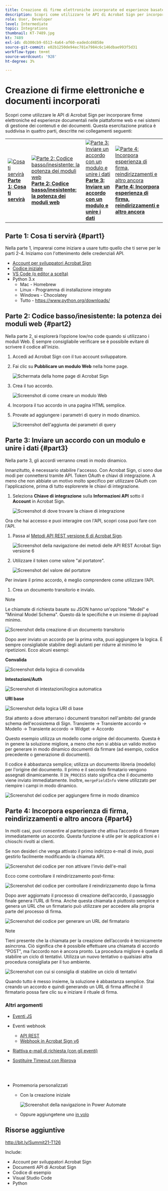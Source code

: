 ```yaml
---
title: Creazione di firme elettroniche incorporate ed esperienze basate su documenti
description: Scopri come utilizzare le API di Acrobat Sign per incorporare firme elettroniche ed esperienze documentali nelle piattaforme web e nei sistemi di gestione dei contenuti e dei documenti
role: User, Developer
level: Intermediate
topic: Integrations
thumbnail: KT-7489.jpg
kt: 7489
exl-id: db300cb9-6513-4a64-af60-eadedcd4858e
source-git-commit: e02b1250de94ec781e7984c6c146dbae993f5d31
workflow-type: tm+mt
source-wordcount: '928'
ht-degree: 3%

---
```


# Creazione di firme elettroniche e documenti incorporati

Scopri come utilizzare le API di Acrobat Sign per incorporare firme elettroniche ed esperienze documentali nelle piattaforme web e nei sistemi di gestione dei contenuti e dei documenti. Questa esercitazione pratica è suddivisa in quattro parti, descritte nei collegamenti seguenti:

<table style="table-layout:fixed">
<tr>
  <td>
    <a href="embeddedesignature.md#part1">
        <img alt="Cosa ti servirà" src="assets/embeddedesignature/EmbedPart1_thumb.png" />
    </a>
    <div>
    <a href="embeddedesignature.md#part1"><strong>Parte 1: Cosa ti servirà</strong></a>
    </div>
  </td>
  <td>
    <a href="embeddedesignature.md#part2">
        <img alt="Parte 2: Codice basso/inesistente: la potenza dei moduli web" src="assets/embeddedesignature/EmbedPart2_thumb.png" />
    </a>
    <div>
    <a href="embeddedesignature.md#part2"><strong>Parte 2: Codice basso/inesistente: la potenza dei moduli web</strong></a>
    </div>
  </td>
  <td>
   <a href="embeddedesignature.md#part3">
      <img alt="Parte 3: Inviare un accordo con un modulo e unire i dati" src="assets/embeddedesignature/EmbedPart3_thumb.png" />
   </a>
    <div>
    <a href="embeddedesignature.md#part3"><strong>Parte 3: Inviare un accordo con un modulo e unire i dati</strong></a>
    </div>
  </td>
  <td>
   <a href="embeddedesignature.md#part4">
      <img alt="Parte 4: Incorpora esperienza di firma, reindirizzamenti e altro ancora" src="assets/embeddedesignature/EmbedPart4_thumb.png" />
   </a>
    <div>
    <a href="embeddedesignature.md#part4"><strong>Parte 4: Incorpora esperienza di firma, reindirizzamenti e altro ancora</strong></a>
    </div>
  </td>
</tr>
</table>

## Parte 1: Cosa ti servirà {#part1}

Nella parte 1, imparerai come iniziare a usare tutto quello che ti serve per le parti 2-4. Iniziamo con l&#39;ottenimento delle credenziali API.

* [Account per sviluppatori Acrobat Sign](https://acrobat.adobe.com/it/it/sign/developer-form.html)
* [Codice iniziale](https://github.com/benvanderberg/adobe-sign-api-tutorial)
* [VS Code (o editor a scelta)](https://code.visualstudio.com)
* Python 3.x
   * Mac - Homebrew
   * Linux - Programma di installazione integrato
   * Windows - Chocolatey
   * Tutto - https://www.python.org/downloads/

## Parte 2: Codice basso/inesistente: la potenza dei moduli web {#part2}

Nella parte 2, si esplorerà l’opzione low/no code quando si utilizzano i moduli Web. È sempre consigliabile verificare se è possibile evitare di scrivere il codice all&#39;inizio.

1. Accedi ad Acrobat Sign con il tuo account sviluppatore.
1. Fai clic su **Pubblicare un modulo Web** nella home page.

   ![Schermata della home page di Acrobat Sign](assets/embeddedesignature/embed_1.png)

1. Crea il tuo accordo.

   ![Screenshot di come creare un modulo Web](assets/embeddedesignature/embed_2.png)

1. Incorpora il tuo accordo in una pagina HTML semplice.
1. Provate ad aggiungere i parametri di query in modo dinamico.

   ![Screenshot dell&#39;aggiunta dei parametri di query](assets/embeddedesignature/embed_3.png)

## Parte 3: Inviare un accordo con un modulo e unire i dati {#part3}

Nella parte 3, gli accordi verranno creati in modo dinamico.

Innanzitutto, è necessario stabilire l&#39;accesso. Con Acrobat Sign, ci sono due modi per connettersi tramite API. Token OAuth e chiavi di integrazione. A meno che non abbiate un motivo molto specifico per utilizzare OAuth con l&#39;applicazione, prima di tutto esplorerete le chiavi di integrazione.

1. Seleziona **Chiave di integrazione** sulla **Informazioni API** sotto il **Account** in Acrobat Sign.

   ![Screenshot di dove trovare la chiave di integrazione](assets/embeddedesignature/embed_4.png)

Ora che hai accesso e puoi interagire con l&#39;API, scopri cosa puoi fare con l&#39;API.

1. Passa al [Metodi API REST versione 6 di Acrobat Sign](http://adobesign.com/public/docs/restapi/v6).

   ![Screenshot della navigazione dei metodi delle API REST Acrobat Sign versione 6](assets/embeddedesignature/embed_5.png)

1. Utilizzare il token come valore &quot;al portatore&quot;.

   ![Screenshot del valore del portatore](assets/embeddedesignature/embed_6.png)

Per inviare il primo accordo, è meglio comprendere come utilizzare l’API.

1. Crea un documento transitorio e invialo.

>[!NOTE]
>
>Le chiamate di richiesta basate su JSON hanno un&#39;opzione &quot;Model&quot; e &quot;Minimal Model Schema&quot;. Questo dà le specifiche e un insieme di payload minimo.

![Screenshot della creazione di un documento transitorio](assets/embeddedesignature/embed_7.png)

Dopo aver inviato un accordo per la prima volta, puoi aggiungere la logica. È sempre consigliabile stabilire degli aiutanti per ridurre al minimo le ripetizioni. Ecco alcuni esempi:

**Convalida**

![Screenshot della logica di convalida](assets/embeddedesignature/embed_8.png)

**Intestazioni/Auth**

![Screenshot di intestazioni/logica automatica](assets/embeddedesignature/embed_9.png)

**URI base**

![Screenshot della logica URI di base](assets/embeddedesignature/embed_10.png)

Stai attento a dove atterrano i documenti transitori nell&#39;ambito del grande schema dell&#39;ecosistema di Sign.
Transiente -> Transiente accordo -> Modello -> Transiente accordo -> Widget -> Accordo

Questo esempio utilizza un modello come origine del documento. Questa è in genere la soluzione migliore, a meno che non si abbia un valido motivo per generare in modo dinamico documenti da firmare (ad esempio, codice precedente o generazione di documenti).

Il codice è abbastanza semplice; utilizza un documento libreria (modello) per l&#39;origine del documento. Il primo e il secondo firmatario vengono assegnati dinamicamente. Il `IN_PROCESS` stato significa che il documento viene inviato immediatamente. Inoltre, `mergeFieldInfo` viene utilizzato per riempire i campi in modo dinamico.

![Screenshot del codice per aggiungere firme in modo dinamico](assets/embeddedesignature/embed_11.png)

## Parte 4: Incorpora esperienza di firma, reindirizzamenti e altro ancora {#part4}

In molti casi, puoi consentire al partecipante che attiva l’accordo di firmare immediatamente un accordo. Questa funzione è utile per le applicazioni e i chioschi rivolti ai clienti.

Se non desideri che venga attivato il primo indirizzo e-mail di invio, puoi gestirlo facilmente modificando la chiamata API.

![Screenshot del codice per non attivare l&#39;invio dell&#39;e-mail](assets/embeddedesignature/embed_12.png)

Ecco come controllare il reindirizzamento post-firma:

![Screenshot del codice per controllare il reindirizzamento dopo la firma](assets/embeddedesignature/embed_13.png)

Dopo aver aggiornato il processo di creazione dell’accordo, il passaggio finale genera l’URL di firma. Anche questa chiamata è piuttosto semplice e genera un URL che un firmatario può utilizzare per accedere alla propria parte del processo di firma.

![Screenshot del codice per generare un URL del firmatario](assets/embeddedesignature/embed_14.png)

>[!NOTE]
>
>Tieni presente che la chiamata per la creazione dell’accordo è tecnicamente asincrona. Ciò significa che è possibile effettuare una chiamata di accordo &quot;POST&quot;, ma l’accordo non è ancora pronto. La procedura migliore è quella di stabilire un ciclo di tentativi. Utilizza un nuovo tentativo o qualsiasi altra procedura consigliata per il tuo ambiente.

![Screenshot con cui si consiglia di stabilire un ciclo di tentativi](assets/embeddedesignature/embed_15.png)

Quando tutto è messo insieme, la soluzione è abbastanza semplice. Stai creando un accordo e quindi generando un URL di firma affinché il firmatario possa fare clic su e iniziare il rituale di firma.

### Altri argomenti

* [Eventi JS](https://www.adobe.io/apis/documentcloud/sign/docs.html#!adobedocs/adobe-sign/master/events.md)
* Eventi webhook
   * [API REST](https://sign-acs.na1.echosign.com/public/docs/restapi/v6#!/webhooks/createWebhook)
   * [Webhook in Acrobat Sign v6](https://www.adobe.io/apis/documentcloud/sign/docs.html#!adobedocs/adobe-sign/master/webhooks.md)
* [Riattiva e-mail di richiesta (con gli eventi)](https://sign-acs.na1.echosign.com/public/docs/restapi/v6#!/agreements/updateAgreement)
* [Sostituire Timeout con Riprova](https://stackoverflow.com/questions/23267409/how-to-implement-retry-mechanism-into-python-requests-library)

   <br> 
* Promemoria personalizzati
   * Con la creazione iniziale

      ![Screenshot della navigazione in Power Automate](assets/embeddedesignature/embed_16.png)

   * Oppure aggiungetene uno [in volo](https://sign-acs.na1.echosign.com/public/docs/restapi/v6#!/agreements/createReminderOnParticipant)

## Risorse aggiuntive

http://bit.ly/Summit21-T126

Include:
* Account per sviluppatori Acrobat Sign
* Documenti API di Acrobat Sign
* Codice di esempio
* Visual Studio Code
* Python
